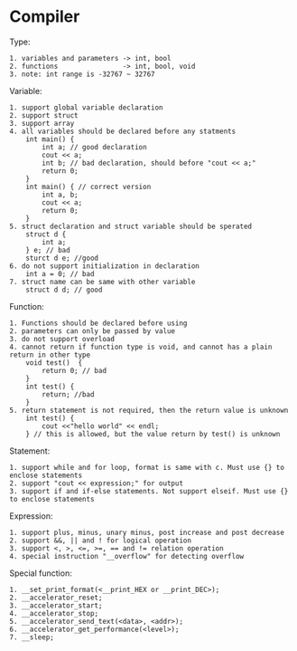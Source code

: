 Compiler
=====================
Type:

	1. variables and parameters -> int, bool
	2. functions                -> int, bool, void
	3. note: int range is -32767 ~ 32767

Variable:

	1. support global variable declaration
	2. support struct
	3. support array
	4. all variables should be declared before any statments
		int main() {
			int a; // good declaration
			cout << a;
			int b; // bad declaration, should before "cout << a;"
			return 0;
		}
		int main() { // correct version
			int a, b;
			cout << a;
			return 0;
		}
	5. struct declaration and struct variable should be sperated
		struct d {
			int a;
		} e; // bad
		sturct d e; //good
	6. do not support initialization in declaration
		int a = 0; // bad
	7. struct name can be same with other variable
		struct d d; // good

Function:
	
	1. Functions should be declared before using
	2. parameters can only be passed by value
	3. do not support overload
	4. cannot return if function type is void, and cannot has a plain return in other type
		void test()  {
			return 0; // bad
		}
		int test() {
			return; //bad
		}
	5. return statement is not required, then the return value is unknown
		int test() {
			cout <<"hello world" << endl;
		} // this is allowed, but the value return by test() is unknown

Statement:
	
	1. support while and for loop, format is same with c. Must use {} to enclose statements
	2. support "cout << expression;" for output
	3. support if and if-else statements. Not support elseif. Must use {} to enclose statements

Expression:
	
	1. support plus, minus, unary minus, post increase and post decrease
	2. support &&, || and ! for logical operation
	3. support <, >, <=, >=, == and != relation operation
	4. special instruction "__overflow" for detecting overflow

Special function:

	1. __set_print_format(<__print_HEX or __print_DEC>);
	2. __accelerator_reset;
	3. __accelerator_start;
	4. __accelerator_stop;
	5. __accelerator_send_text(<data>, <addr>);
	6. __accelerator_get_performance(<level>);
	7. __sleep;
